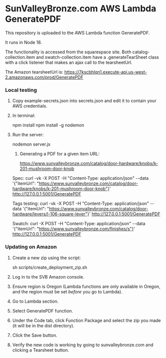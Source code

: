 # SunValleyBronze.com AWS Lambda GeneratePDF

This repository is uploaded to the AWS Lambda function GeneratePDF.

It runs in Node 18.

The functionality is accessed from the squarespace site. Both catalog-collection.item
and swatch-collection.item have a .generateTearSheet class with a click listener that
makes an ajax call to the tearsheetUrl.

The Amazon tearsheetUrl is: https://7kscbhlqn1.execute-api.us-west-2.amazonaws.com/prod/GeneratePDF


### Local testing

1. Copy example-secrets.json into secrets.json and edit it to contain your AWS credentials.
1. In terminal:

    npm install
    npm install -g nodemon
    
1. Run the server:

    nodemon server.js
    
   1. Generating a PDF for a given item URL:

       https://www.sunvalleybronze.com/catalog/door-hardware/knobs/k-201-mushroom-door-knob

    Spec:
    curl -vk -X POST -H "Content-Type: application/json" --data '{"itemUrl": "https://www.sunvalleybronze.com/catalog/door-hardware/knobs/k-201-mushroom-door-knob"}' http://127.0.0.1:5001/GeneratePDF

    Tags testing:
    curl -vk -X POST -H "Content-Type: application/json" --data '{"itemUrl": "https://www.sunvalleybronze.com/catalog/door-hardware/levers/l-106-square-lever"}' http://127.0.0.1:5001/GeneratePDF
    
    Swatch:
    curl -X POST -H "Content-Type: application/json" --data '{"itemUrl": "https://www.sunvalleybronze.com/finishes/s"}' http://127.0.0.1:5001/GeneratePDF


### Updating on Amazon 

1. Create a new zip using the script:

    sh scripts/create_deployment_zip.sh
    
1. Log in to the SVB Amazon console.
1. Ensure region is Oregon (Lambda functions are only available in Oregon, and the region must be set *before* you go to Lambda).
1. Go to Lambda section.
1. Select GeneratePDF function.
1. Under the Code tab, click Function Package and select the zip you made (it will be in the dist directory).
1. Click the Save button.
1. Verify the new code is working by going to sunvalleybronze.com and clicking a Tearsheet button.
